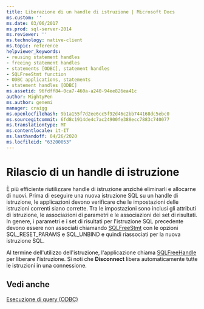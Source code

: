```yaml
---
title: Liberazione di un handle di istruzione | Microsoft Docs
ms.custom: ''
ms.date: 03/06/2017
ms.prod: sql-server-2014
ms.reviewer: ''
ms.technology: native-client
ms.topic: reference
helpviewer_keywords:
- reusing statement handles
- freeing statement handles
- statements [ODBC], statement handles
- SQLFreeStmt function
- ODBC applications, statements
- statement handles [ODBC]
ms.assetid: 96fdff84-0ca7-460a-a240-94ee826ea41c
author: MightyPen
ms.author: genemi
manager: craigg
ms.openlocfilehash: 9b1a155f7d2ee6cc5f92d46c2bb744168dc5ebc0
ms.sourcegitcommit: 6fd8c1914de4c7ac24900fe388ecc7883c740077
ms.translationtype: MT
ms.contentlocale: it-IT
ms.lasthandoff: 04/26/2020
ms.locfileid: "63200053"
---
```

# <a name="freeing-a-statement-handle"></a>Rilascio di un handle di istruzione
  È più efficiente riutilizzare handle di istruzione anziché eliminarli e allocarne di nuovi. Prima di eseguire una nuova istruzione SQL su un handle di istruzione, le applicazioni devono verificare che le impostazioni delle istruzioni correnti siano corrette. Tra le impostazioni sono inclusi gli attributi di istruzione, le associazioni di parametri e le associazioni dei set di risultati. In genere, i parametri e i set di risultati per l'istruzione SQL precedente devono essere non associati chiamando [SQLFreeStmt](../native-client-odbc-api/sqlfreestmt.md) con le opzioni SQL_RESET_PARAMS e SQL_UNBIND e quindi riassociati per la nuova istruzione SQL.  
  
 Al termine dell'utilizzo dell'istruzione, l'applicazione chiama [SQLFreeHandle](../native-client-odbc-api/sqlfreehandle.md) per liberare l'istruzione. Si noti che **Disconnect** libera automaticamente tutte le istruzioni in una connessione.  
  
## <a name="see-also"></a>Vedi anche  
 [Esecuzione di query &#40;ODBC&#41;](executing-queries-odbc.md)  
  
  
